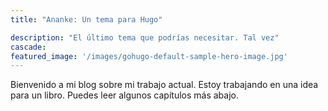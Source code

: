 ```yaml
---
title: "Ananke: Un tema para Hugo"

description: "El último tema que podrías necesitar. Tal vez"
cascade:
featured_image: '/images/gohugo-default-sample-hero-image.jpg'
---
```

Bienvenido a mi blog sobre mi trabajo actual. Estoy trabajando en una idea para un libro. Puedes leer algunos capítulos más abajo.